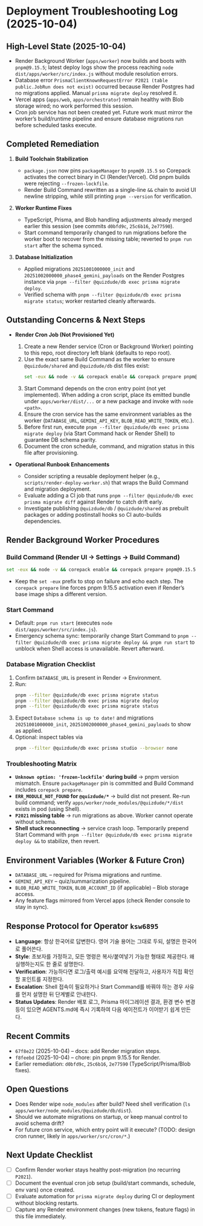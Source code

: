 # Deployment Troubleshooting Log (2025-10-04)

## High-Level State (2025-10-04)

- Render Background Worker (`apps/worker`) now builds and boots with `pnpm@9.15.5`; latest deploy logs show the process reaching `node dist/apps/worker/src/index.js` without module resolution errors.
- Database error `PrismaClientKnownRequestError P2021 (table public.JobRun does not exist)` occurred because Render Postgres had no migrations applied. Manual `prisma migrate deploy` resolved it.
- Vercel apps (`apps/web`, `apps/orchestrator`) remain healthy with Blob storage wired; no work performed this session.
- Cron job service has not been created yet. Future work must mirror the worker’s build/runtime pipeline and ensure database migrations run before scheduled tasks execute.

## Completed Remediation

1. **Build Toolchain Stabilization**
   - `package.json` now pins `packageManager` to `pnpm@9.15.5` so Corepack activates the correct binary in CI (Render/Vercel). Old pnpm builds were rejecting `--frozen-lockfile`.
   - Render Build Command rewritten as a single-line `&&` chain to avoid UI newline stripping, while still printing `pnpm --version` for verification.

2. **Worker Runtime Fixes**
   - TypeScript, Prisma, and Blob handling adjustments already merged earlier this session (see commits `d0bfd9c`, `25c6b16`, `2e77590`).
   - Start command temporarily changed to run migrations before the worker boot to recover from the missing table; reverted to `pnpm run start` after the schema synced.

3. **Database Initialization**
   - Applied migrations `20251001000000_init` and `20251002000000_phase4_gemini_payloads` on the Render Postgres instance via `pnpm --filter @quizdude/db exec prisma migrate deploy`.
   - Verified schema with `pnpm --filter @quizdude/db exec prisma migrate status`; worker restarted cleanly afterwards.

## Outstanding Concerns & Next Steps

- **Render Cron Job (Not Provisioned Yet)**
  1. Create a new Render service (Cron or Background Worker) pointing to this repo, root directory left blank (defaults to repo root).
  2. Use the exact same Build Command as the worker to ensure `@quizdude/shared` and `@quizdude/db` dist files exist:
     ```bash
     set -eux && node -v && corepack enable && corepack prepare pnpm@9.15.5 --activate && which pnpm && pnpm --version && pnpm install --frozen-lockfile && pnpm --filter @quizdude/shared build && pnpm --filter @quizdude/db build && pnpm --filter worker build
     ```
  3. Start Command depends on the cron entry point (not yet implemented). When adding a cron script, place its emitted bundle under `apps/worker/dist/...` or a new package and invoke with `node <path>`.
  4. Ensure the cron service has the same environment variables as the worker (`DATABASE_URL`, `GEMINI_API_KEY`, `BLOB_READ_WRITE_TOKEN`, etc.).
  5. Before first run, execute `pnpm --filter @quizdude/db exec prisma migrate deploy` (via Start Command hack or Render Shell) to guarantee DB schema parity.
  6. Document the cron schedule, command, and migration status in this file after provisioning.

- **Operational Runbook Enhancements**
  - Consider scripting a reusable deployment helper (e.g., `scripts/render-deploy-worker.sh`) that wraps the Build Command and migration deployment.
  - Evaluate adding a CI job that runs `pnpm --filter @quizdude/db exec prisma migrate diff` against Render to catch drift early.
  - Investigate publishing `@quizdude/db` / `@quizdude/shared` as prebuilt packages or adding postinstall hooks so CI auto-builds dependencies.

## Render Background Worker Procedures

### Build Command (Render UI → Settings → Build Command)

```bash
set -eux && node -v && corepack enable && corepack prepare pnpm@9.15.5 --activate && which pnpm && pnpm --version && pnpm install --frozen-lockfile && pnpm --filter @quizdude/shared build && pnpm --filter @quizdude/db build && pnpm --filter worker build
```

- Keep the `set -eux` prefix to stop on failure and echo each step. The `corepack prepare` line forces pnpm 9.15.5 activation even if Render’s base image ships a different version.

### Start Command

- Default: `pnpm run start` (executes `node dist/apps/worker/src/index.js`).
- Emergency schema sync: temporarily change Start Command to `pnpm --filter @quizdude/db exec prisma migrate deploy && pnpm run start` to unblock when Shell access is unavailable. Revert afterward.

### Database Migration Checklist

1. Confirm `DATABASE_URL` is present in Render → Environment.
2. Run:
   ```bash
   pnpm --filter @quizdude/db exec prisma migrate status
   pnpm --filter @quizdude/db exec prisma migrate deploy
   pnpm --filter @quizdude/db exec prisma migrate status
   ```
3. Expect `Database schema is up to date!` and migrations `20251001000000_init`, `20251002000000_phase4_gemini_payloads` to show as applied.
4. Optional: inspect tables via
   ```bash
   pnpm --filter @quizdude/db exec prisma studio --browser none
   ```

### Troubleshooting Matrix

- **`Unknown option: 'frozen-lockfile'` during build** → pnpm version mismatch. Ensure `packageManager` pin is committed and Build Command includes `corepack prepare`.
- **`ERR_MODULE_NOT_FOUND` for `@quizdude/*`** → build dist not present. Re-run build command; verify `apps/worker/node_modules/@quizdude/*/dist` exists in pod (using Shell).
- **`P2021` missing table** → run migrations as above. Worker cannot operate without schema.
- **Shell stuck reconnecting** → service crash loop. Temporarily prepend Start Command with `pnpm --filter @quizdude/db exec prisma migrate deploy &&` to stabilize, then revert.

## Environment Variables (Worker & Future Cron)

- `DATABASE_URL` – required for Prisma migrations and runtime.
- `GEMINI_API_KEY` – quiz/summarization pipeline.
- `BLOB_READ_WRITE_TOKEN`, `BLOB_ACCOUNT_ID` (if applicable) – Blob storage access.
- Any feature flags mirrored from Vercel apps (check Render console to stay in sync).

## Response Protocol for Operator `ksw6895`

- **Language**: 항상 한국어로 답변한다. 영어 기술 용어는 그대로 두되, 설명은 한국어로 풀어쓴다.
- **Style**: 초보자를 가정하고, 모든 명령은 복사/붙여넣기 가능한 형태로 제공한다. 왜 실행하는지도 한 줄로 설명한다.
- **Verification**: 가능하다면 로그/출력 예시를 요약해 전달하고, 사용자가 직접 확인할 포인트를 지정한다.
- **Escalation**: Shell 접속이 필요하거나 Start Command를 바꿔야 하는 경우 사유를 먼저 설명한 뒤 단계별로 안내한다.
- **Status Updates**: Render 배포 로그, Prisma 마이그레이션 결과, 환경 변수 변경 등이 있으면 AGENTS.md에 즉시 기록하여 다음 에이전트가 이어받기 쉽게 만든다.

## Recent Commits

- `67f8e22` (2025-10-04) – docs: add Render migration steps.
- `f8feebd` (2025-10-04) – chore: pin pnpm 9.15.5 for Render.
- Earlier remediation: `d0bfd9c`, `25c6b16`, `2e77590` (TypeScript/Prisma/Blob fixes).

## Open Questions

- Does Render wipe `node_modules` after build? Need shell verification (`ls apps/worker/node_modules/@quizdude/db/dist`).
- Should we automate migrations on startup, or keep manual control to avoid schema drift?
- For future cron service, which entry point will it execute? (TODO: design cron runner, likely in `apps/worker/src/cron/*`.)

## Next Update Checklist

- [ ] Confirm Render worker stays healthy post-migration (no recurring `P2021`).
- [ ] Document the eventual cron job setup (build/start commands, schedule, env vars) once created.
- [ ] Evaluate automation for `prisma migrate deploy` during CI or deployment without blocking restarts.
- [ ] Capture any Render environment changes (new tokens, feature flags) in this file immediately.
